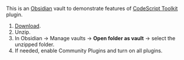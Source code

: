 This is an [Obsidian](https://obsidian.md/) vault to demonstrate features of [CodeScript Toolkit](https://github.com/mnaoumov/obsidian-codescript-toolkit/) plugin.

1. [Download](https://github.com/mnaoumov/obsidian-codescript-toolkit-demo-vault/archive/refs/heads/master.zip).
2. Unzip.
3. In Obsidian → Manage vaults → **Open folder as vault** → select the unzipped folder.  
4. If needed, enable Community Plugins and turn on all plugins.

